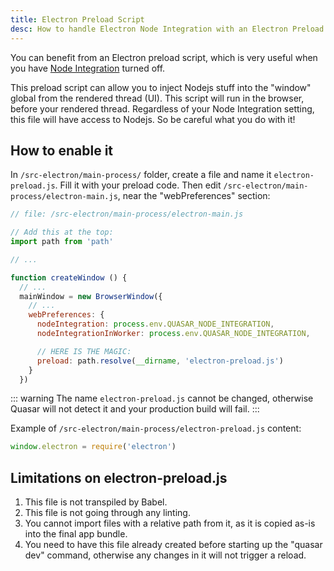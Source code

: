```yaml
---
title: Electron Preload Script
desc: How to handle Electron Node Integration with an Electron Preload script with Quasar CLI.
---
```


You can benefit from an Electron preload script, which is very useful when you have [Node Integration](/quasar-cli/developing-electron-apps/node-integration) turned off.

This preload script can allow you to inject Nodejs stuff into the "window" global from the rendered thread (UI). This script will run in the browser, before your rendered thread. Regardless of your Node Integration setting, this file will have access to Nodejs. So be careful what you do with it!

## How to enable it
In `/src-electron/main-process/` folder, create a file and name it `electron-preload.js`. Fill it with your preload code. Then edit `/src-electron/main-process/electron-main.js`, near the "webPreferences" section:

```js
// file: /src-electron/main-process/electron-main.js

// Add this at the top:
import path from 'path'

// ...

function createWindow () {
  // ...
  mainWindow = new BrowserWindow({
    // ...
    webPreferences: {
      nodeIntegration: process.env.QUASAR_NODE_INTEGRATION,
      nodeIntegrationInWorker: process.env.QUASAR_NODE_INTEGRATION,

      // HERE IS THE MAGIC:
      preload: path.resolve(__dirname, 'electron-preload.js')
    }
  })
```

::: warning
The name `electron-preload.js` cannot be changed, otherwise Quasar will not detect it and your production build will fail.
:::

Example of `/src-electron/main-process/electron-preload.js` content:

```js
window.electron = require('electron')
```

## Limitations on electron-preload.js
1. This file is not transpiled by Babel.
2. This file is not going through any linting.
3. You cannot import files with a relative path from it, as it is copied as-is into the final app bundle.
4. You need to have this file already created before starting up the "quasar dev" command, otherwise any changes in it will not trigger a reload.

